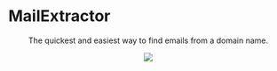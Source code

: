 # MailExtractor
<p align="center">
  The quickest and easiest way to find emails from a domain name.
</p>
<p align="center">
  <img src="https://media.giphy.com/media/v1.Y2lkPTc5MGI3NjExNnFmZGh0MjdoZTQwdnI5YTh5enJhOXN2emxoNmxnZ2JuMzFucWZ3aCZlcD12MV9pbnRlcm5hbF9naWZfYnlfaWQmY3Q9Zw/Lt0MxHZVPT9fH7h0ww/source.gif">
</p>
